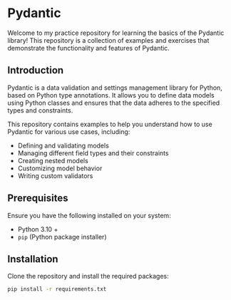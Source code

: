 # Pydantic

Welcome to my practice repository for learning the basics of the Pydantic library! This repository is a collection of examples and exercises that demonstrate the functionality and features of Pydantic.

## Introduction

Pydantic is a data validation and settings management library for Python, based on Python type annotations. It allows you to define data models using Python classes and ensures that the data adheres to the specified types and constraints.

This repository contains examples to help you understand how to use Pydantic for various use cases, including:

- Defining and validating models
- Managing different field types and their constraints
- Creating nested models
- Customizing model behavior
- Writing custom validators

## Prerequisites

Ensure you have the following installed on your system:

- Python 3.10 +
- `pip` (Python package installer)

## Installation

Clone the repository and install the required packages:

```bash
pip install -r requirements.txt
```
